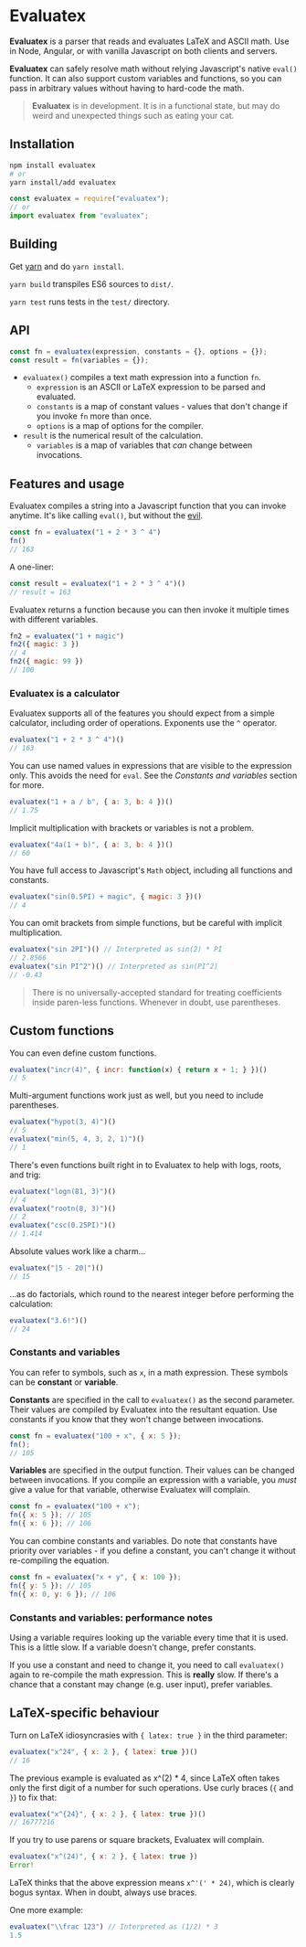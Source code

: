 Evaluatex
=========

**Evaluatex** is a parser that reads and evaluates LaTeX and ASCII math. Use in Node, Angular, or with vanilla Javascript on both clients and servers.

**Evaluatex** can safely resolve math without relying Javascript's native `eval()` function. It can also support custom variables and functions, so you can pass in arbitrary values without having to hard-code the math.

> **Evaluatex** is in development. It is in a functional state, but may do weird and unexpected things such as eating your cat.

Installation
-----
```bash
npm install evaluatex
# or
yarn install/add evaluatex
```

```javascript
const evaluatex = require("evaluatex");
// or
import evaluatex from "evaluatex";
```

Building
--------
Get [yarn](https://yarnpkg.com/en/) and do `yarn install`.

`yarn build` transpiles ES6 sources to `dist/`.

`yarn test` runs tests in the `test/` directory.

API
---
```javascript
const fn = evaluatex(expression, constants = {}, options = {});
const result = fn(variables = {});
```

- `evaluatex()` compiles a text math expression into a function `fn`.
    - `expression` is an ASCII or LaTeX expression to be parsed and evaluated.
    - `constants` is a map of constant values - values that don't change if you invoke `fn` more than once.
    - `options` is a map of options for the compiler.
- `result` is the numerical result of the calculation.
    - `variables` is a map of variables that *can* change between invocations.

Features and usage
------------------
Evaluatex compiles a string into a Javascript function that you can invoke anytime. It's like calling `eval()`, but without the [evil](http://linterrors.com/js/eval-is-evil).

```javascript
const fn = evaluatex("1 + 2 * 3 ^ 4")
fn()
// 163
```

A one-liner:

```javascript
const result = evaluatex("1 + 2 * 3 ^ 4")()
// result = 163
```

Evaluatex returns a function because you can then invoke it multiple times with different variables.

```javascript
fn2 = evaluatex("1 + magic")
fn2({ magic: 3 })
// 4
fn2({ magic: 99 })
// 100
```

### Evaluatex is a calculator

Evaluatex supports all of the features you should expect from a simple calculator, including order of operations. Exponents use the `^` operator.

```javascript
evaluatex("1 + 2 * 3 ^ 4")()
// 163
```

You can use named values in expressions that are visible to the expression only. This avoids the need for `eval`. See the *Constants and variables* section for more.

```javascript
evaluatex("1 + a / b", { a: 3, b: 4 })()
// 1.75
```

Implicit multiplication with brackets or variables is not a problem.

```javascript
evaluatex("4a(1 + b)", { a: 3, b: 4 })()
// 60
```

You have full access to Javascript's `Math` object, including all functions and constants.

```javascript
evaluatex("sin(0.5PI) + magic", { magic: 3 })()
// 4
```

You can omit brackets from simple functions, but be careful with implicit multiplication.
```javascript
evaluatex("sin 2PI")() // Interpreted as sin(2) * PI
// 2.8566
evaluatex("sin PI^2")() // Interpreted as sin(PI^2)
// -0.43
```

> There is no universally-accepted standard for treating coefficients inside paren-less functions. Whenever in doubt, use parentheses.

## Custom functions

You can even define custom functions.

```javascript
evaluatex("incr(4)", { incr: function(x) { return x + 1; } })()
// 5
```

Multi-argument functions work just as well, but you need to include parentheses.

```javascript
evaluatex("hypot(3, 4)")()
// 5
evaluatex("min(5, 4, 3, 2, 1)")()
// 1
```

There's even functions built right in to Evaluatex to help with logs, roots, and trig:

```javascript
evaluatex("logn(81, 3)")()
// 4
evaluatex("rootn(8, 3)")()
// 2
evaluatex("csc(0.25PI)")()
// 1.414
```

Absolute values work like a charm...

```javascript
evaluatex("|5 - 20|")()
// 15
```

...as do factorials, which round to the nearest integer before performing the calculation:

```javascript
evaluatex("3.6!")()
// 24
```

### Constants and variables

You can refer to symbols, such as `x`, in a math expression. These symbols can be **constant** or **variable**.

**Constants** are specified in the call to `evaluatex()` as the second parameter. Their values are compiled by Evaluatex into the resultant equation. Use constants if you know that they won't change between invocations.

```javascript
const fn = evaluatex("100 + x", { x: 5 });
fn();
// 105
```

**Variables** are specified in the output function. Their values can be changed between invocations. If you compile an expression with a variable, you *must* give a value for that variable, otherwise Evaluatex will complain.

```javascript
const fn = evaluatex("100 + x");
fn({ x: 5 }); // 105
fn({ x: 6 }); // 106
```

You can combine constants and variables. Do note that constants have priority over variables - if you define a constant, you can't change it without re-compiling the equation.

```javascript
const fn = evaluatex("x + y", { x: 100 });
fn({ y: 5 }); // 105
fn({ x: 0, y: 6 }); // 106
```

### Constants and variables: performance notes
Using a variable requires looking up the variable every time that it is used. This is a little slow. If a variable doesn't change, prefer constants.

If you use a constant and need to change it, you need to call `evaluatex()` again to re-compile the math expression. This is **really** slow. If there's a chance that a constant may change (e.g. user input), prefer variables.

LaTeX-specific behaviour
------------------------
Turn on LaTeX idiosyncrasies with `{ latex: true }` in the third parameter:

```javascript
evaluatex("x^24", { x: 2 }, { latex: true })()
// 16
```

The previous example is evaluated as x^(2) * 4, since LaTeX often takes only the first digit of a number for such operations. Use curly braces (`{` and `}`) to fix that:

```javascript
evaluatex("x^{24}", { x: 2 }, { latex: true })()
// 16777216
```

If you try to use parens or square brackets, Evaluatex will complain.

```javascript
evaluatex("x^(24)", { x: 2 }, { latex: true })
Error!
```

LaTeX thinks that the above expression means `x^'(' * 24)`, which is clearly bogus syntax. When in doubt, always use braces.

One more example:

```javascript
evaluatex("\\frac 123") // Interpreted as (1/2) * 3
1.5
```
